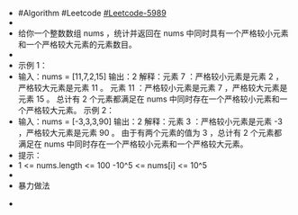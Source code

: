 - #Algorithm #Leetcode [#Leetcode-5989](https://leetcode-cn.com/problems/count-elements-with-strictly-smaller-and-greater-elements/)
-
- 给你一个整数数组 nums ，统计并返回在 nums 中同时具有一个严格较小元素和一个严格较大元素的元素数目。
-
- 示例 1：
- 输入：nums = [11,7,2,15]
  输出：2
  解释：元素 7 ：严格较小元素是元素 2 ，严格较大元素是元素 11 。
  元素 11 ：严格较小元素是元素 7 ，严格较大元素是元素 15 。
  总计有 2 个元素都满足在 nums 中同时存在一个严格较小元素和一个严格较大元素。
  示例 2：
- 输入：nums = [-3,3,3,90]
  输出：2
  解释：元素 3 ：严格较小元素是元素 -3 ，严格较大元素是元素 90 。
  由于有两个元素的值为 3 ，总计有 2 个元素都满足在 nums 中同时存在一个严格较小元素和一个严格较大元素。
- 提示：
- 1 <= nums.length <= 100
  -10^5 <= nums[i] <= 10^5
-
- 暴力做法
- ```
  ```